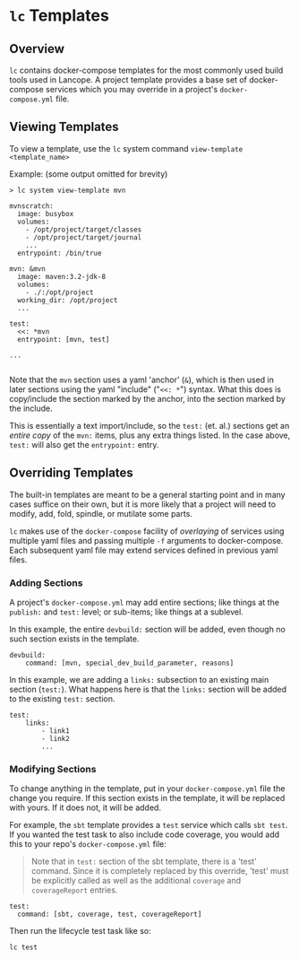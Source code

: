 # `lc` Templates

## Overview

`lc` contains docker-compose templates for the most commonly used build tools used in Lancope. A project template
provides a base set of docker-compose services which you may override in a project's `docker-compose.yml` file.

## Viewing Templates

To view a template, use the `lc` system command `view-template <template_name>`

Example: (some output omitted for brevity)

```
> lc system view-template mvn

mvnscratch:
  image: busybox
  volumes:
    - /opt/project/target/classes
    - /opt/project/target/journal
    ...
  entrypoint: /bin/true

mvn: &mvn
  image: maven:3.2-jdk-8
  volumes:
    - ./:/opt/project
  working_dir: /opt/project
  ...

test:
  <<: *mvn
  entrypoint: [mvn, test]
  
...
  
```

Note that the `mvn` section uses a yaml 'anchor' (`&`), which is then used in later sections using the yaml "include"
("`<<: *`") syntax. What this does is copy/include the section marked by the anchor, into the section marked by the
include. 

This is essentially a text import/include, so the `test:` (et. al.)  sections get an *entire copy* of
the `mvn:` items, plus any extra things listed.  In the case above, `test:` will also get the `entrypoint:` entry. 


## Overriding Templates

The built-in templates are meant to be a general starting point and in many cases suffice on their own, but it is more
likely that a project will need to modify, add, fold, spindle, or mutilate some parts.

`lc` makes use of the `docker-compose` facility of _overlaying_ of services using multiple yaml files and passing
multiple `-f` arguments to docker-compose. Each subsequent yaml file may extend services defined in previous yaml files.


### Adding Sections

A project's `docker-compose.yml` may add entire sections; like things at the `publish:` and `test:` level; or sub-items;
like things at a sublevel.

In this example, the entire `devbuild:` section will be added, even though no such section exists in the template.
```
devbuild:
    command: [mvn, special_dev_build_parameter, reasons]
``` 

In this example, we are adding a `links:` subsection to an existing main section (`test:`).  What happens here is that
the `links:` section will be added to the existing `test:` section.
```
test:
    links:
        - link1
        - link2
        ...
```


### Modifying Sections
To change anything in the template, put in your `docker-compose.yml` file the change you require.  If this section
exists in the template, it will be replaced with yours.  If it does not, it will be added.

For example, the `sbt` template provides a `test` service which calls `sbt test`. If you wanted the test task to also
include code coverage, you would add this to your repo's `docker-compose.yml` file: 

> Note that in `test:` section of the sbt template, there is a 'test' command.  Since it is completely replaced by this
> override, 'test' must be explicitly called as well as the additional `coverage` and `coverageReport` entries.

```
test:
  command: [sbt, coverage, test, coverageReport]
```

Then run the lifecycle test task like so:

```
lc test
```
